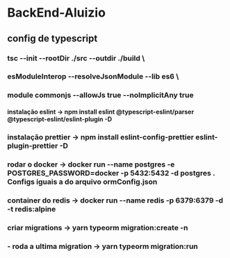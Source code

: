 # BackEnd-Aluizio

## config de typescript
### tsc --init --rootDir ./src --outdir ./build \
### esModuleInterop --resolveJsonModule --lib es6 \
### module commonjs --allowJs true --noImplicitAny true

#### instalação eslint -> npm install eslint @typescript-eslint/parser @typescript-eslint/eslint-plugin -D

### instalação prettier -> npm install eslint-config-prettier eslint-plugin-prettier -D

### rodar o docker -> docker run --name postgres -e POSTGRES_PASSWORD=docker -p 5432:5432 -d postgres . Configs iguais a do arquivo ormConfig.json

### container do redis -> docker run --name redis -p 6379:6379 -d -t redis:alpine

### criar migrations -> yarn typeorm migration:create -n <NomeDaTabela>
### - roda a ultima migration -> yarn typeorm migration:run
